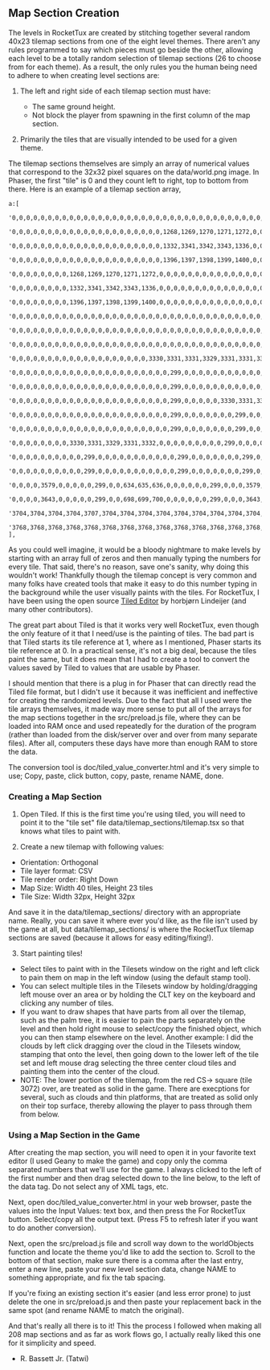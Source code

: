 ## Map Section Creation

The levels in RocketTux are created by stitching together several random 40x23 tilemap sections from one of the eight level themes. There aren't any rules programmed to say which pieces must go beside the other, allowing each level to be a totally random selection of tilemap sections (26 to choose from for each theme). As a result, the only rules you the human being need to adhere to when creating level sections are:

1. The left and right side of each tilemap section must have:  
	- The same ground height.  
	- Not block the player from spawning in the first column of the map section.  
	
2. Primarily the tiles that are visually intended to be used for a given theme.  

The tilemap sections themselves are simply an array of numerical values that correspond to the 32x32 pixel squares on the data/world.png image. In Phaser, the first "tile" is 0 and they count left to right, top to bottom from there. Here is an example of a tilemap section array,  

```js:
a:[
	'0,0,0,0,0,0,0,0,0,0,0,0,0,0,0,0,0,0,0,0,0,0,0,0,0,0,0,0,0,0,0,0,0,0,0,0,0,0,0,0,',
	'0,0,0,0,0,0,0,0,0,0,0,0,0,0,0,0,0,0,0,0,0,1268,1269,1270,1271,1272,0,0,0,0,0,0,0,0,0,0,0,0,0,0,',
	'0,0,0,0,0,0,0,0,0,0,0,0,0,0,0,0,0,0,0,0,0,1332,3341,3342,3343,1336,0,0,0,0,0,0,0,0,0,1268,1269,1270,1271,1272,',
	'0,0,0,0,0,0,0,0,0,0,0,0,0,0,0,0,0,0,0,0,0,1396,1397,1398,1399,1400,0,0,0,0,0,0,0,0,0,1332,3341,3342,3343,1336,',
	'0,0,0,0,0,0,0,0,1268,1269,1270,1271,1272,0,0,0,0,0,0,0,0,0,0,0,0,0,0,0,0,0,0,0,0,0,0,1396,1397,1398,1399,1400,',
	'0,0,0,0,0,0,0,0,1332,3341,3342,3343,1336,0,0,0,0,0,0,0,0,0,0,0,0,0,0,0,0,0,0,0,0,0,0,0,0,0,0,0,',
	'0,0,0,0,0,0,0,0,1396,1397,1398,1399,1400,0,0,0,0,0,0,0,0,0,0,0,0,0,0,0,0,0,0,0,0,0,0,0,0,0,0,0,',
	'0,0,0,0,0,0,0,0,0,0,0,0,0,0,0,0,0,0,0,0,0,0,0,0,0,0,0,0,0,0,0,0,0,0,0,0,0,0,0,0,',
	'0,0,0,0,0,0,0,0,0,0,0,0,0,0,0,0,0,0,0,0,0,0,0,0,0,0,0,0,0,0,0,0,0,0,0,0,0,0,0,0,',
	'0,0,0,0,0,0,0,0,0,0,0,0,0,0,0,0,0,0,0,0,0,0,0,0,0,0,0,0,0,0,0,0,0,0,0,0,0,0,0,0,',
	'0,0,0,0,0,0,0,0,0,0,0,0,0,0,0,0,0,0,0,3330,3331,3331,3329,3331,3331,3332,0,0,0,0,0,0,0,0,0,0,0,0,0,0,',
	'0,0,0,0,0,0,0,0,0,0,0,0,0,0,0,0,0,0,0,0,0,0,299,0,0,0,0,0,0,0,0,0,0,0,0,0,0,0,0,0,',
	'0,0,0,0,0,0,0,0,0,0,0,0,0,0,0,0,0,0,0,0,0,0,299,0,0,0,0,0,0,0,0,0,0,0,0,0,0,0,0,0,',
	'0,0,0,0,0,0,0,0,0,0,0,0,0,0,0,0,0,0,0,0,0,0,299,0,0,0,0,0,3330,3331,3329,3331,3332,0,0,0,0,0,0,0,',
	'0,0,0,0,0,0,0,0,0,0,0,0,0,0,0,0,0,0,0,0,0,0,299,0,0,0,0,0,0,0,299,0,0,0,0,0,0,0,0,0,',
	'0,0,0,0,0,0,0,0,0,0,0,0,0,0,0,0,0,0,0,0,0,0,299,0,0,0,0,0,0,0,299,0,0,0,0,0,0,0,0,0,',
	'0,0,0,0,0,0,0,0,3330,3331,3329,3331,3332,0,0,0,0,0,0,0,0,0,299,0,0,0,0,0,0,0,299,0,0,0,0,0,0,0,0,0,',
	'0,0,0,0,0,0,0,0,0,0,299,0,0,0,0,0,0,0,0,0,0,0,299,0,0,0,0,0,0,0,299,0,0,0,0,0,0,0,0,0,',
	'0,0,0,0,0,0,0,0,0,0,299,0,0,0,0,0,0,0,0,0,0,0,299,0,0,0,0,0,0,0,299,0,0,0,0,0,0,0,0,0,',
	'0,0,0,0,3579,0,0,0,0,0,299,0,0,634,635,636,0,0,0,0,0,0,299,0,0,0,3579,0,0,0,299,0,0,0,0,0,0,0,0,0,',
	'0,0,0,0,3643,0,0,0,0,0,299,0,0,698,699,700,0,0,0,0,0,0,299,0,0,0,3643,0,0,0,299,0,0,0,0,0,0,0,0,0,',
	'3704,3704,3704,3704,3707,3704,3704,3704,3704,3704,3704,3704,3704,3704,3704,3704,3704,3704,3704,3704,3704,3704,3704,3704,3704,3704,3707,3704,3704,3704,3704,3704,3704,3704,3704,3704,3704,3704,3704,3704,',
	'3768,3768,3768,3768,3768,3768,3768,3768,3768,3768,3768,3768,3768,3768,3768,3768,3768,3768,3768,3768,3768,3768,3768,3768,3768,3768,3768,3768,3768,3768,3768,3768,3768,3768,3768,3768,3768,3768,3768,3768,'
],
```  

As you could well imagine, it would be a bloody nightmare to make levels by starting with an array full of zeros and then manually typing the numbers for every tile. That said, there's no reason, save one's sanity, why doing this wouldn't work! Thankfully though the tilemap concept is very common and many folks have created tools that make it easy to do this number typing in the background while the user visually paints with the tiles. For RocketTux, I have been using the open source [Tiled Editor](https://www.mapeditor.org/) by horbjørn Lindeijer (and many other contributors).  

The great part about Tiled is that it works very well RocketTux, even though the only feature of it that I need/use is the painting of tiles. The bad part is that Tiled starts its tile reference at 1, where as I mentioned, Phaser starts its tile reference at 0. In a practical sense, it's not a big deal, because the tiles paint the same, but it does mean that I had to create a tool to convert the values saved by Tiled to values that are usable by Phaser.  

I should mention that there is a plug in for Phaser that can directly read the Tiled file format, but I didn't use it because it was inefficient and ineffective for creating the randomized levels. Due to the fact that all I used were the tile arrays themselves, it made way more sense to put all of the arrays for the map sections together in the src/preload.js file, where they can be loaded into RAM once and used repeatedly for the duration of the program (rather than loaded from the disk/server over and over from many separate files). After all, computers these days have more than enough RAM to store the data.  

The conversion tool is doc/tiled_value_converter.html and it's very simple to use; Copy, paste, click button, copy, paste, rename NAME, done.  


### Creating a Map Section
1. Open Tiled. If this is the first time you're using tiled, you will need to point it to the "tile set" file data/tilemap_sections/tilemap.tsx so that knows what tiles to paint with.  

2. Create a new tilemap with following values:  
- Orientation: Orthogonal  
- Tile layer format: CSV  
- Tile render order: Right Down  
- Map Size: Width 40 tiles, Height 23 tiles  
- Tile Size: Width 32px, Height 32px  

And save it in the data/tilemap_sections/ directory with an appropriate name. Really, you can save it where ever you'd like, as the file isn't used by the game at all, but data/tilemap_sections/ is where the RocketTux tilemap sections are saved (because it allows for easy editing/fixing!).  

3. Start painting tiles!
- Select tiles to paint with in the Tilesets window on the right and left click to pain them on map in the left window (using the default stamp tool).  
- You can select multiple tiles in the Tilesets window by holding/dragging left mouse over an area or by holding the CLT key on the keyboard and clicking any number of tiles.  
- If you want to draw shapes that have parts from all over the tilemap, such as the palm tree, it is easier to pain the parts separately on the level and then hold right mouse to select/copy the finished object, which you can then stamp elsewhere on the level. Another example: I did the clouds by left click dragging over the cloud in the Tilesets window, stamping that onto the level, then going down to the lower left of the tile set and left mouse drag selecting the three center cloud tiles and painting them into the center of the cloud.  
- NOTE: The lower portion of the tilemap, from the red CS-> square (tile 3072) over, are treated as solid in the game. There are execptions for several, such as clouds and thin platforms, that are treated as solid only on their top surface, thereby allowing the player to pass through them from below.  

 
### Using a Map Section in the Game

After creating the map section, you will need to open it in your favorite text editor (I used Geany to make the game) and copy only the comma separated numbers that we'll use for the game. I always clicked to the left of the first number and then drag selected down to the line below, to the left of the data tag. Do not select any of XML tags, etc.  

Next, open doc/tiled_value_converter.html in your web browser, paste the values into the Input Values: text box, and then press the For RocketTux button. Select/copy all the output text. (Press F5 to refresh later if you want to do another conversion).  

Next, open the src/preload.js file and scroll way down to the worldObjects function and locate the theme you'd like to add the section to. Scroll to the bottom of that section, make sure there is a comma after the last entry, enter a new line, paste your new level section data, change NAME to something appropriate, and fix the tab spacing.  

If you're fixing an existing section it's easier (and less error prone) to just delete the one in src/preload.js and then paste your replacement back in the same spot (and rename NAME to match the original).  

And that's really all there is to it! This the process I followed when making all 208 map sections and as far as work flows go, I actually really liked this one for it simplicity and speed.  

- R. Bassett Jr. (Tatwi)  